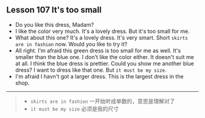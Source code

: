 ## Lesson 107 It's too small

- Do you like this dress, Madam?
- I like the color very much.
It's a lovely dress.
But it's too small for me.
- What about this one?
It's a lovely dress.
It's very smart.
Short `skirts are in fashion` now.
Would you like to try it?
- All right.
I'm afraid this green dress is too small for me as well.
It's smaller than the blue one.
I don't like the color either.
It doesn't suit me at all.
I think the blue dress is prettier.
Could you show me another blue dress?
I want to dress like that one.
But `it must be my size`.
- I'm afraid I havn't got a larger dress.
This is the largest dress in the shop.

---

> - `skirts are in fashion` 一开始听成单数的，意思是理解对了
> - `it must be my size` 必须是我的尺寸